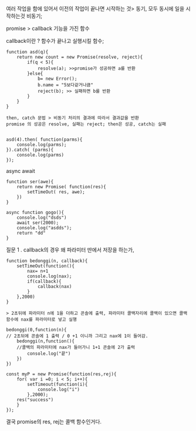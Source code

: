 여러 작업을 함에 있어서 이전의 작업이 끝나면 시작하는 것> 동기, 모두 동시에 일을 시작하는것 비동기;



promise > callback 기능을 가진 함수

callback이란 ? 함수가 끝나고 실행시킬 함수;

```
function asd(q){
	return new count = new Promise(resolve, reject){
		if(q < 5){
			resolve(a); >>promise가 성공하면 a를 반환	
		}else{
			b= new Error();
			b.name = "5보다같거나큼"
			reject(b); >> 실패하면 b를 반환
		}
	}
}

then, catch 문법 > 비동기 처리의 결과에 따라서 결과값을 반환
promise 의 성공은 resolve, 실패는 reject; then은 성공, catch는 실패


asd(4).then( function(parms){
	console.log(parms);
}).catch( (parms){
	console.log(parms)
});
```

async await

```
function ser(awe){
	return new Promise( function(res){
		setTimeOut( res, awe);
	}) 
}

async function gogo(){
	console.log("dsds")
	await ser(2000);
	console.log("asdds");
	return "dd"
}
```



질문 1 . callback의 경우 왜 파라미터 딴에서 저장을 하는가,

```
function bedonggi(n, callback){
	setTimeOut(function(){
		nax= n+1
		console.log(nax);
		if(callback){
			callback(nax)
		}
	},2000)
}

> 2초뒤에 파라미터 n에 1을 더하고 콘솔에 출력, 파라미터 콜백자리에 콜백이 있으면 콜백함수에 nax를 파라미터로 넣고 실행

bedonggi(0,function(n){
// 2초뒤에 콘솔에 1 출력 / 0 +1 이니까 그리고 nax에 1이 들어감.
	bedonggi(n,function(){
	//콜백의 파라미터에 nax가 들어가니 1+1 콘솔에 2가 출력
		console.log("끝")
	})
})
```

```
const myP = new Promise(function(res,rej){
	for( var i =0; i < 5; i++){
		setTimeout(function(i){
			console.log("i")
		},2000);
	res("success")
	}
});
```

결국 promise의 res, rej는 콜백 함수인거다.